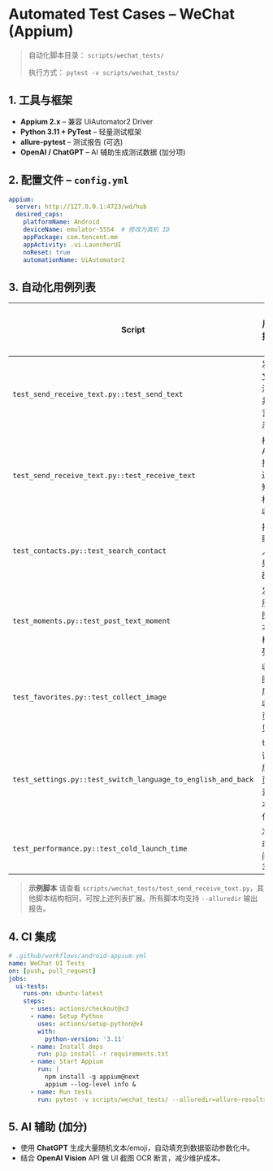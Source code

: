 # Automated Test Cases – WeChat (Appium)

> 自动化脚本目录： `scripts/wechat_tests/`
>
> 执行方式： `pytest -v scripts/wechat_tests/`

## 1. 工具与框架
* **Appium 2.x**  – 兼容 UiAutomator2 Driver
* **Python 3.11 + PyTest** – 轻量测试框架
* **allure-pytest** – 测试报告 (可选)
* **OpenAI / ChatGPT** – AI 辅助生成测试数据 (加分项)

## 2. 配置文件 – `config.yml`
```yaml
appium:
  server: http://127.0.0.1:4723/wd/hub
  desired_caps:
    platformName: Android
    deviceName: emulator-5554  # 修改为真机 ID
    appPackage: com.tencent.mm
    appActivity: .ui.LauncherUI
    noReset: true
    automationName: UiAutomator2
```

## 3. 自动化用例列表
| Script | 用例描述 | 相关模块 |
| ------ | -------- | -------- |
| `test_send_receive_text.py::test_send_text` | 发送文本消息并断言显示 | 聊天 |
| `test_send_receive_text.py::test_receive_text` | 模拟 ADB 推送通知，校验收信 | 聊天 |
| `test_contacts.py::test_search_contact` | 搜索联系人结果正确 | 通讯录 |
| `test_moments.py::test_post_text_moment` | 发布朋友圈文本并校验列表 | 发现-朋友圈 |
| `test_favorites.py::test_collect_image` | 收藏图片后在收藏页可见 | 我-收藏 |
| `test_settings.py::test_switch_language_to_english_and_back` | 切换语言后首页元素文本变化 | 我-设置 |
| `test_performance.py::test_cold_launch_time` | 冷启动时间 < 3s | 性能 |

> **示例脚本** 请查看 `scripts/wechat_tests/test_send_receive_text.py`，其他脚本结构相同，可按上述列表扩展。所有脚本均支持 `--alluredir` 输出报告。

## 4. CI 集成
```yaml
# .github/workflows/android-appium.yml
name: WeChat UI Tests
on: [push, pull_request]
jobs:
  ui-tests:
    runs-on: ubuntu-latest
    steps:
      - uses: actions/checkout@v3
      - name: Setup Python
        uses: actions/setup-python@v4
        with:
          python-version: '3.11'
      - name: Install deps
        run: pip install -r requirements.txt
      - name: Start Appium
        run: |
          npm install -g appium@next
          appium --log-level info &
      - name: Run tests
        run: pytest -v scripts/wechat_tests/ --alluredir=allure-results
```

## 5. AI 辅助 (加分)
* 使用 **ChatGPT** 生成大量随机文本/emoji，自动填充到数据驱动参数化中。
* 结合 **OpenAI Vision** API 做 UI 截图 OCR 断言，减少维护成本。